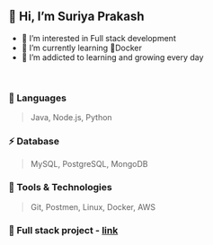 ## 👋 Hi, I’m Suriya Prakash
- 👀 I’m interested in Full stack development
- 🌱 I’m currently learning 🐋Docker
- 💞️ I’m addicted to learning and growing every day
<br />

### 🚀 Languages
> Java, Node.js, Python

### ⚡ Database
> MySQL, PostgreSQL, MongoDB

### 🔧 Tools & Technologies
> Git, Postmen, Linux, Docker, AWS

### 📎 Full stack project - [link](https://blogcentral.pythonanywhere.com)
